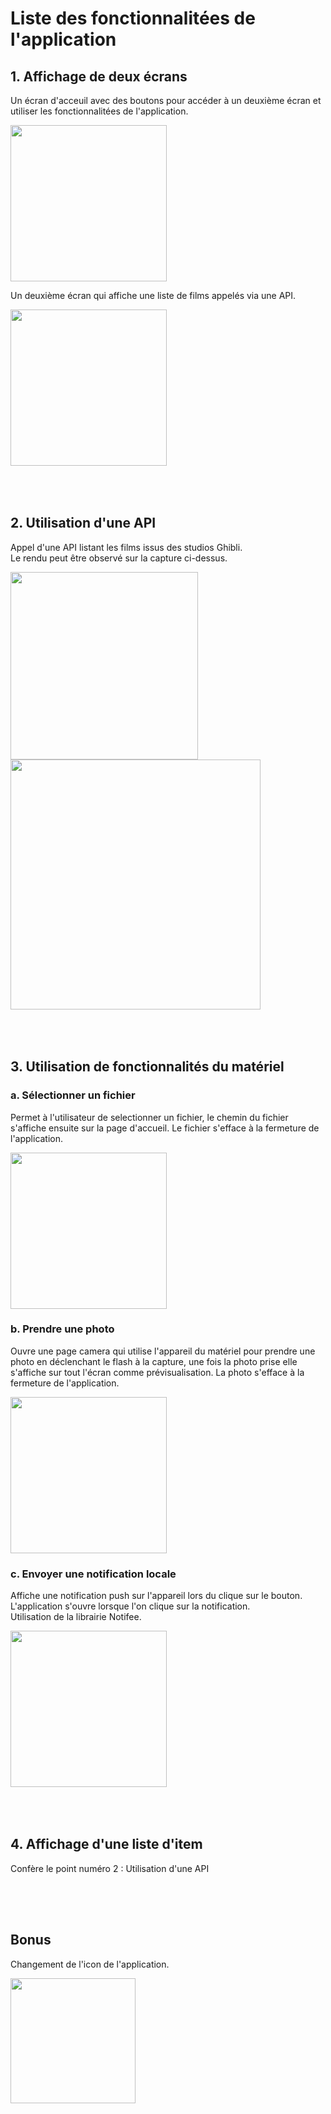 # Liste des fonctionnalitées de l'application

## 1. Affichage de deux écrans
Un écran d'acceuil avec des boutons pour accéder à un deuxième écran et utiliser les fonctionnalitées de l'application.

<img src="assets/ecran 1.jpg" width="250">

Un deuxième écran qui affiche une liste de films appelés via une API.

<img src="assets/ecran 2.jpg" width="250">

<div style="height:50px"></div>

## 2. Utilisation d'une API

Appel d'une API listant les films issus des studios Ghibli.<br>
Le rendu peut être observé sur la capture ci-dessus.

<img src="assets/API fetch.png" width="300">
<img src="assets/API call.png" width="400">

<div style="height:50px"></div>

## 3. Utilisation de fonctionnalités du matériel

### a. Sélectionner un fichier

Permet à l'utilisateur de selectionner un fichier, le chemin du fichier s'affiche ensuite sur la page d'accueil. Le fichier s'efface à la fermeture de l'application.

<img src="assets/select document.jpg" width="250">

### b. Prendre une photo
Ouvre une page camera qui utilise l'appareil du matériel pour prendre une photo en déclenchant le flash à la capture, une fois la photo prise elle s'affiche sur tout l'écran comme prévisualisation. La photo s'efface à la fermeture de l'application.

<img src="assets/camera.jpg" width="250">

### c. Envoyer une notification locale

Affiche une notification push sur l'appareil lors du clique sur le bouton. L'application s'ouvre lorsque l'on clique sur la notification.<br>
Utilisation de la librairie Notifee.

<img src="assets/notification.jpg" width="250">

<div style="height:50px"></div>

## 4. Affichage d'une liste d'item

Confère le point numéro 2 : Utilisation d'une API

<div style="height:50px"></div>

## Bonus

Changement de l'icon de l'application.

<img src="assets/icon.jpg" width="200">